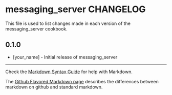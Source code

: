 messaging_server CHANGELOG
==========================

This file is used to list changes made in each version of the messaging_server cookbook.

0.1.0
-----
- [your_name] - Initial release of messaging_server

- - -
Check the [Markdown Syntax Guide](http://daringfireball.net/projects/markdown/syntax) for help with Markdown.

The [Github Flavored Markdown page](http://github.github.com/github-flavored-markdown/) describes the differences between markdown on github and standard markdown.
